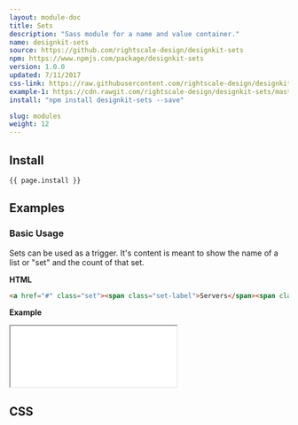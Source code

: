 ```yaml
---
layout: module-doc
title: Sets
description: "Sass module for a name and value container."
name: designkit-sets
source: https://github.com/rightscale-design/designkit-sets
npm: https://www.npmjs.com/package/designkit-sets
version: 1.0.0
updated: 7/11/2017
css-link: https://raw.githubusercontent.com/rightscale-design/designkit-sets/master/dist/designkit-sets.css
example-1: https://cdn.rawgit.com/rightscale-design/designkit-sets/master/docs/basic.html
install: "npm install designkit-sets --save"

slug: modules
weight: 12
---
```


## Install

```bash
{{ page.install }}
```

## Examples

### Basic Usage

Sets can be used as a trigger. It's content is meant to show the name of a list or "set" and the count of that set.

**HTML**

```html
<a href="#" class="set"><span class="set-label">Servers</span><span class="set-count">19</span></a>
```

**Example**

<iframe style="height: 110px;" src="{{ page.example-1 }}"></iframe>

## CSS

<div class="snippet">
  <pre id="css_contents" class="highlighter-rouge snippet-css"><code class="css"></code></pre>
</div>
